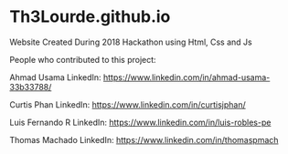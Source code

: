 # Th3Lourde.github.io
Website Created During 2018 Hackathon using Html, Css and Js

People who contributed to this project:

Ahmad Usama  LinkedIn: https://www.linkedin.com/in/ahmad-usama-33b33788/

Curtis Phan LinkedIn: https://www.linkedin.com/in/curtisjphan/

Luis Fernando R LinkedIn: https://www.linkedin.com/in/luis-robles-pe

Thomas Machado LinkedIn: https://www.linkedin.com/in/thomaspmach
